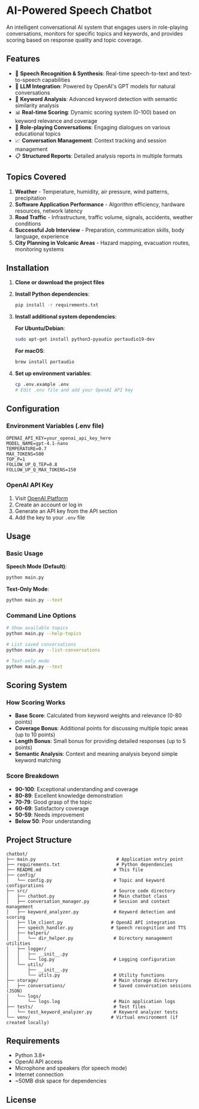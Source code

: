 # AI-Powered Speech Chatbot

An intelligent conversational AI system that engages users in role-playing conversations, monitors for specific topics and keywords, and provides scoring based on response quality and topic coverage.

## Features

- 🎤 **Speech Recognition & Synthesis**: Real-time speech-to-text and text-to-speech capabilities
- 🤖 **LLM Integration**: Powered by OpenAI's GPT models for natural conversations
- 🎯 **Keyword Analysis**: Advanced keyword detection with semantic similarity analysis
- 📊 **Real-time Scoring**: Dynamic scoring system (0-100) based on keyword relevance and coverage
- 💬 **Role-playing Conversations**: Engaging dialogues on various educational topics
- 📈 **Conversation Management**: Context tracking and session management
- 📋 **Structured Reports**: Detailed analysis reports in multiple formats

## Topics Covered

1. **Weather** - Temperature, humidity, air pressure, wind patterns, precipitation
2. **Software Application Performance** - Algorithm efficiency, hardware resources, network latency
3. **Road Traffic** - Infrastructure, traffic volume, signals, accidents, weather conditions
4. **Successful Job Interview** - Preparation, communication skills, body language, experience
5. **City Planning in Volcanic Areas** - Hazard mapping, evacuation routes, monitoring systems

## Installation

1. **Clone or download the project files**

2. **Install Python dependencies**:
   ```bash
   pip install -r requirements.txt
   ```

3. **Install additional system dependencies**:
   
   **For Ubuntu/Debian**:
   ```bash
   sudo apt-get install python3-pyaudio portaudio19-dev
   ```
   
   **For macOS**:
   ```bash
   brew install portaudio
   ```

4. **Set up environment variables**:
   ```bash
   cp .env.example .env
   # Edit .env file and add your OpenAI API key
   ```



## Configuration

### Environment Variables (.env file)

```env
OPENAI_API_KEY=your_openai_api_key_here
MODEL_NAME=gpt-4.1-nano
TEMPERATURE=0.7
MAX_TOKENS=500
TOP_P=1
FOLLOW_UP_Q_TEP=0.8
FOLLOW_UP_Q_MAX_TOKENS=150
```

### OpenAI API Key

1. Visit [OpenAI Platform](https://platform.openai.com/)
2. Create an account or log in
3. Generate an API key from the API section
4. Add the key to your `.env` file

## Usage

### Basic Usage

**Speech Mode (Default)**:
```bash
python main.py
```

**Text-Only Mode**:
```bash
python main.py --text
```

### Command Line Options

```bash
# Show available topics
python main.py --help-topics

# List saved conversations
python main.py --list-conversations

# Text-only mode
python main.py --text
```

## Scoring System

### How Scoring Works

- **Base Score**: Calculated from keyword weights and relevance (0-80 points)
- **Coverage Bonus**: Additional points for discussing multiple topic areas (up to 10 points)
- **Length Bonus**: Small bonus for providing detailed responses (up to 5 points)
- **Semantic Analysis**: Context and meaning analysis beyond simple keyword matching

### Score Breakdown

- **90-100**: Exceptional understanding and coverage
- **80-89**: Excellent knowledge demonstration
- **70-79**: Good grasp of the topic
- **60-69**: Satisfactory coverage
- **50-59**: Needs improvement
- **Below 50**: Poor understanding

## Project Structure

```
chatbot/
├── main.py                              # Application entry point
├── requirements.txt                     # Python dependencies
├── README.md                           # This file
├── config/
│   └── config.py                       # Topic and keyword configurations
├── src/                                # Source code directory
│   ├── chatbot.py                      # Main chatbot class
│   ├── conversation_manager.py         # Session and context management
│   ├── keyword_analyzer.py             # Keyword detection and scoring
│   ├── llm_client.py                  # OpenAI API integration
│   ├── speech_handler.py              # Speech recognition and TTS
│   ├── helpers/
│   │   └── dir_helper.py               # Directory management utilities
│   ├── logger/
│   │   ├── __init__.py
│   │   └── log.py                      # Logging configuration
│   └── utils/
│       ├── __init__.py
│       └── utils.py                    # Utility functions
├── storage/                            # Main storage directory
│   ├── conversations/                  # Saved conversation sessions (JSON)
│   └── logs/
│       └── logs.log                    # Main application logs
├── tests/                              # Test files
│   └── test_keyword_analyzer.py        # Keyword analyzer tests
└── venv/                              # Virtual environment (if created locally)
```


## Requirements

- Python 3.8+
- OpenAI API access
- Microphone and speakers (for speech mode)
- Internet connection
- ~50MB disk space for dependencies

## License

